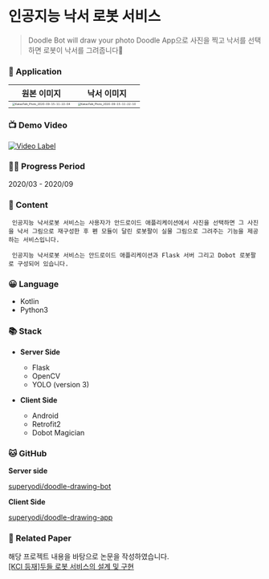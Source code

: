 # 인공지능 낙서 로봇 서비스

> Doodle Bot will draw your photo
> Doodle App으로 사진을 찍고 낙서를 선택하면 로봇이 낙서를 그려줍니다🙊


### 📱 Application

| 원본 이미지                                                  | 낙서 이미지                                                  |
| ------------------------------------------------------------ | ------------------------------------------------------------ |
| <img src="https://user-images.githubusercontent.com/31922389/127654467-baf4eaed-bed8-4b36-9475-4db2809e33f6.jpeg" alt="KakaoTalk_Photo_2020-09-15-11-22-04" style="zoom:33%;" /> | <img src="https://user-images.githubusercontent.com/31922389/127654477-caf2ac11-e1e6-4c3f-8d65-bca64af6415e.jpeg" alt="KakaoTalk_Photo_2020-09-15-11-22-10" style="zoom:33%;" /> |



### 📺 Demo Video

[![Video Label](https://img.youtube.com/vi/WRzmHwNDsy8/0.jpg)](https://youtu.be/WRzmHwNDsy8)


### 🤸‍♀️ Progress Period

2020/03 - 2020/09  


### 📔 Content

```
 인공지능 낙서로봇 서비스는 사용자가 안드로이드 애플리케이션에서 사진을 선택하면 그 사진을 낙서 그림으로 재구성한 후 펜 모듈이 달린 로봇팔이 실물 그림으로 그려주는 기능을 제공하는 서비스입니다.  

 인공지능 낙서로봇 서비스는 안드로이드 애플리케이션과 Flask 서버 그리고 Dobot 로봇팔로 구성되어 있습니다. 
```


### 😀 Language

- Kotlin
- Python3

### 📚 Stack

- **Server Side**
  - Flask
  - OpenCV
  - YOLO (version 3)

- **Client Side**
  - Android
  - Retrofit2
  - Dobot Magician

### 🐱 GitHub

**Server side**

[superyodi/doodle-drawing-bot](https://github.com/superyodi/doodle-drawing-bot)

**Client Side**

[superyodi/doodle-drawing-app](https://github.com/superyodi/doodle-drawing-app)


### 📄 Related Paper

해당 프로젝트 내용을 바탕으로 논문을 작성하였습니다.   
[[KCI 등재]두들 로봇 서비스의 설계 및 구현](https://www.kci.go.kr/kciportal/ci/sereArticleSearch/ciSereArtiView.kci?sereArticleSearchBean.artiId=ART002663743)

